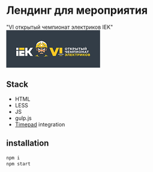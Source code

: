 # Лендинг для мероприятия<br>
"VI открытый чемпионат электриков IEK"
[![N|Solid](https://raw.githubusercontent.com/dmlvr/electricians-championship/master/source/img/og-image.png)](https://www.iek.ru/promo/electricians-championship/)

## Stack
- HTML
- LESS
- JS
- gulp.js
- [Timepad](timepad.ru) integration

## installation

```sh
npm i
npm start
```
